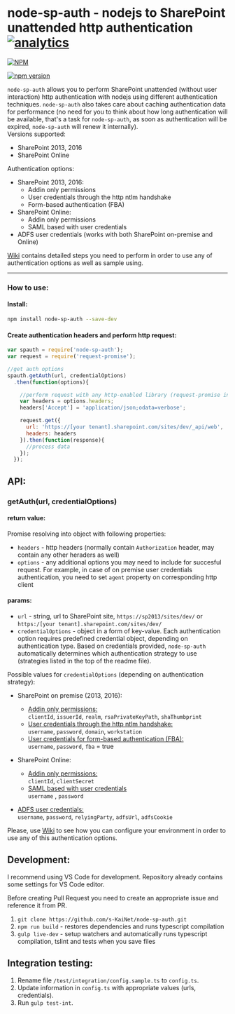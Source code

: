 # node-sp-auth - nodejs to SharePoint unattended http authentication [![analytics](http://www.google-analytics.com/collect?v=1&t=pageview&tid=UA-87971440-4&cid=8ca0a7b7-186f-4010-8c15-02a66bf95cbc&dl=https%3A%2F%2Fgithub.com%2Fs-KaiNet%2Fnode-sp-auth)]()
[![NPM](https://nodei.co/npm/node-sp-auth.png?mini=true)](https://nodei.co/npm/node-sp-auth/)

[![npm version](https://badge.fury.io/js/node-sp-auth.svg)](https://badge.fury.io/js/node-sp-auth)

`node-sp-auth` allows you to perform SharePoint unattended (without user interaction) http authentication with nodejs using different authentication techniques. `node-sp-auth` also takes care about caching authentication data for performance (no need for you to think about how long authentication will be available, that's a task for `node-sp-auth`, as soon as authentication will be expired, `node-sp-auth` will renew it internally).  
Versions supported:
 * SharePoint 2013, 2016
 * SharePoint Online

Authentication options:
 * SharePoint 2013, 2016:
   * Addin only permissions
   * User credentials through the http ntlm handshake
   * Form-based authentication (FBA)
 * SharePoint Online:
   * Addin only permissions
   * SAML based with user credentials
 * ADFS user credentials (works with both SharePoint on-premise and Online)

[Wiki](https://github.com/s-KaiNet/node-sp-auth/wiki) contains detailed steps you need to perform in order to use any of authentication options as well as sample using. 

---

### How to use:
#### Install:
```bash
npm install node-sp-auth --save-dev
```
#### Create authentication headers and perform http request:

```javascript
var spauth = require('node-sp-auth');
var request = require('request-promise');

//get auth options
spauth.getAuth(url, credentialOptions)
  .then(function(options){

    //perform request with any http-enabled library (request-promise in a sample below):
    var headers = options.headers;
    headers['Accept'] = 'application/json;odata=verbose';

    request.get({
      url: 'https://[your tenant].sharepoint.com/sites/dev/_api/web',
      headers: headers
    }).then(function(response){
      //process data
    });
  });
```

## API:
### getAuth(url, credentialOptions)
#### return value:
Promise resolving into object with following properties:
 - `headers` - http headers (normally contain `Authorization` header, may contain any other heraders as well)
 - `options` - any additional options you may need to include for succesful request. For example, in case of on premise user credentials authentication, you need to set `agent` property on corresponding http client

#### params:
 - `url` - string, url to SharePoint site, `https://sp2013/sites/dev/` or `https:/[your tenant].sharepoint.com/sites/dev/`
 - `credentialOptions` - object in a form of key-value. Each authentication option requires predefined credential object, depending on authentication type. Based on credentials provided, `node-sp-auth` automatically determines which authentication strategy to use (strategies listed in the top of the readme file).  
 
Possible values for `credentialOptions` (depending on authentication strategy):

 - SharePoint on premise (2013, 2016):
    - [Addin only permissions:](https://github.com/s-KaiNet/node-sp-auth/wiki/SharePoint%20on-premise%20addin%20only%20authentication)  
      `clientId`, `issuerId`, `realm`, `rsaPrivateKeyPath`, `shaThumbprint`
    - [User credentials through the http ntlm handshake:](https://github.com/s-KaiNet/node-sp-auth/wiki/SharePoint%20on-premise%20user%20credentials%20authentication)  
      `username`, `password`, `domain`, `workstation`
    - [User credentials for form-based authentication (FBA):](https://github.com/s-KaiNet/node-sp-auth/wiki/SharePoint%20on-premise%20FBA%20authentication)  
      `username`, `password`, `fba` = true

 - SharePoint Online: 
   - [Addin only permissions:](https://github.com/s-KaiNet/node-sp-auth/wiki/SharePoint%20Online%20addin%20only%20authentication)  
     `clientId`, `clientSecret`
   - [SAML based with user credentials](https://github.com/s-KaiNet/node-sp-auth/wiki/SharePoint%20Online%20user%20credentials%20authentication)  
     `username` , `password`

 - [ADFS user credentials:](https://github.com/s-KaiNet/node-sp-auth/wiki/ADFS%20user%20credentials%20authentication)  
   `username`, `password`, `relyingParty`, `adfsUrl`, `adfsCookie`

Please, use [Wiki](https://github.com/s-KaiNet/node-sp-auth/wiki) to see how you can configure your environment in order to use any of this authentication options.

## Development:
I recommend using VS Code for development. Repository already contains some settings for VS Code editor.

Before creating Pull Request you need to create an appropriate issue and reference it from PR.

1. `git clone https://github.com/s-KaiNet/node-sp-auth.git`
2. `npm run build` - restores dependencies and runs typescript compilation
3. `gulp live-dev` - setup watchers and automatically runs typescript compilation, tslint and tests when you save files

## Integration testing:
1. Rename file `/test/integration/config.sample.ts` to `config.ts`.
2. Update information in `config.ts` with appropriate values (urls, credentials).
3. Run `gulp test-int`.